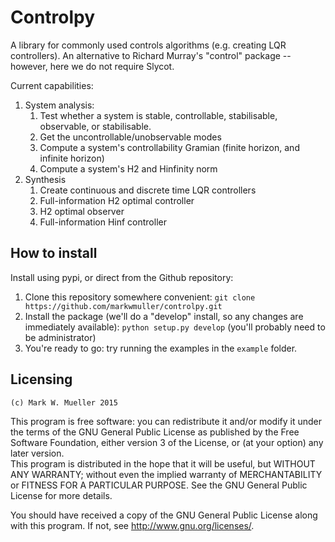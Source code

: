 Controlpy
=========

A library for commonly used controls algorithms (e.g. creating LQR controllers). An alternative to Richard Murray's "control" package -- however, here we do not require Slycot.

Current capabilities:

1. System analysis:
	1. Test whether a system is stable, controllable, stabilisable, observable, or stabilisable.
	2. Get the uncontrollable/unobservable modes
	3. Compute a system's controllability Gramian (finite horizon, and infinite horizon)
	4. Compute a system's H2 and Hinfinity norm
2. Synthesis
	1. Create continuous and discrete time LQR controllers
	2. Full-information H2 optimal controller
	3. H2 optimal observer
	4. Full-information Hinf controller


How to install
--------------
Install using pypi, or direct from the Github repository:

1. Clone this repository somewhere convenient: `git clone https://github.com/markwmuller/controlpy.git`
2. Install the package (we'll do a "develop" install, so any changes are immediately available):  `python setup.py develop` (you'll probably need to be administrator)
3. You're ready to go: try running the examples in the `example` folder.



Licensing
---------
`(c) Mark W. Mueller 2015`

This program is free software: you can redistribute it and/or modify it under the terms of the GNU General Public License as published by the Free Software Foundation, either version 3 of the License, or (at your option) any later version.  
This program is distributed in the hope that it will be useful, but WITHOUT ANY WARRANTY; without even the implied warranty of MERCHANTABILITY or FITNESS FOR A PARTICULAR PURPOSE.  See the GNU General Public License for more details.

You should have received a copy of the GNU General Public License along with this program.  If not, see <http://www.gnu.org/licenses/>.

 


